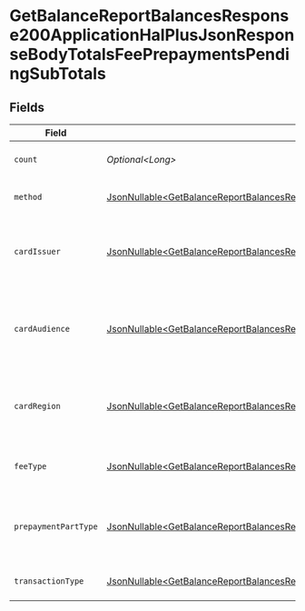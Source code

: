 # GetBalanceReportBalancesResponse200ApplicationHalPlusJsonResponseBodyTotalsFeePrepaymentsPendingSubTotals


## Fields

| Field                                                                                                                                                                                                                                                                              | Type                                                                                                                                                                                                                                                                               | Required                                                                                                                                                                                                                                                                           | Description                                                                                                                                                                                                                                                                        | Example                                                                                                                                                                                                                                                                            |
| ---------------------------------------------------------------------------------------------------------------------------------------------------------------------------------------------------------------------------------------------------------------------------------- | ---------------------------------------------------------------------------------------------------------------------------------------------------------------------------------------------------------------------------------------------------------------------------------- | ---------------------------------------------------------------------------------------------------------------------------------------------------------------------------------------------------------------------------------------------------------------------------------- | ---------------------------------------------------------------------------------------------------------------------------------------------------------------------------------------------------------------------------------------------------------------------------------- | ---------------------------------------------------------------------------------------------------------------------------------------------------------------------------------------------------------------------------------------------------------------------------------- |
| `count`                                                                                                                                                                                                                                                                            | *Optional\<Long>*                                                                                                                                                                                                                                                                  | :heavy_minus_sign:                                                                                                                                                                                                                                                                 | Number of transactions of this type                                                                                                                                                                                                                                                | 50                                                                                                                                                                                                                                                                                 |
| `method`                                                                                                                                                                                                                                                                           | [JsonNullable\<GetBalanceReportBalancesResponse200ApplicationHalPlusJsonResponseBodyTotalsFeePrepaymentsPendingMethod>](../../models/operations/GetBalanceReportBalancesResponse200ApplicationHalPlusJsonResponseBodyTotalsFeePrepaymentsPendingMethod.md)                         | :heavy_minus_sign:                                                                                                                                                                                                                                                                 | Payment type of the transactions                                                                                                                                                                                                                                                   | creditcard                                                                                                                                                                                                                                                                         |
| `cardIssuer`                                                                                                                                                                                                                                                                       | [JsonNullable\<GetBalanceReportBalancesResponse200ApplicationHalPlusJsonResponseBodyTotalsFeePrepaymentsPendingCardIssuer>](../../models/operations/GetBalanceReportBalancesResponse200ApplicationHalPlusJsonResponseBodyTotalsFeePrepaymentsPendingCardIssuer.md)                 | :heavy_minus_sign:                                                                                                                                                                                                                                                                 | In case of payments transactions with card, the card issuer will be available                                                                                                                                                                                                      | amex                                                                                                                                                                                                                                                                               |
| `cardAudience`                                                                                                                                                                                                                                                                     | [JsonNullable\<GetBalanceReportBalancesResponse200ApplicationHalPlusJsonResponseBodyTotalsFeePrepaymentsPendingCardAudience>](../../models/operations/GetBalanceReportBalancesResponse200ApplicationHalPlusJsonResponseBodyTotalsFeePrepaymentsPendingCardAudience.md)             | :heavy_minus_sign:                                                                                                                                                                                                                                                                 | In case of payments trnsactions with card, the card audience will be available.                                                                                                                                                                                                    | other                                                                                                                                                                                                                                                                              |
| `cardRegion`                                                                                                                                                                                                                                                                       | [JsonNullable\<GetBalanceReportBalancesResponse200ApplicationHalPlusJsonResponseBodyTotalsFeePrepaymentsPendingCardRegion>](../../models/operations/GetBalanceReportBalancesResponse200ApplicationHalPlusJsonResponseBodyTotalsFeePrepaymentsPendingCardRegion.md)                 | :heavy_minus_sign:                                                                                                                                                                                                                                                                 | In case of payments transactions with card, the card region will be available.                                                                                                                                                                                                     | domestic                                                                                                                                                                                                                                                                           |
| `feeType`                                                                                                                                                                                                                                                                          | [JsonNullable\<GetBalanceReportBalancesResponse200ApplicationHalPlusJsonResponseBodyTotalsFeePrepaymentsPendingFeeType>](../../models/operations/GetBalanceReportBalancesResponse200ApplicationHalPlusJsonResponseBodyTotalsFeePrepaymentsPendingFeeType.md)                       | :heavy_minus_sign:                                                                                                                                                                                                                                                                 | Present when the transaction represents a fee.                                                                                                                                                                                                                                     | payment-fee                                                                                                                                                                                                                                                                        |
| `prepaymentPartType`                                                                                                                                                                                                                                                               | [JsonNullable\<GetBalanceReportBalancesResponse200ApplicationHalPlusJsonResponseBodyTotalsFeePrepaymentsPendingPrepaymentPartType>](../../models/operations/GetBalanceReportBalancesResponse200ApplicationHalPlusJsonResponseBodyTotalsFeePrepaymentsPendingPrepaymentPartType.md) | :heavy_minus_sign:                                                                                                                                                                                                                                                                 | Prepayment part: fee itself, reimbursement, discount, VAT or rounding compensation.                                                                                                                                                                                                | fee                                                                                                                                                                                                                                                                                |
| `transactionType`                                                                                                                                                                                                                                                                  | [JsonNullable\<GetBalanceReportBalancesResponse200ApplicationHalPlusJsonResponseBodyTotalsFeePrepaymentsPendingTransactionType>](../../models/operations/GetBalanceReportBalancesResponse200ApplicationHalPlusJsonResponseBodyTotalsFeePrepaymentsPendingTransactionType.md)       | :heavy_minus_sign:                                                                                                                                                                                                                                                                 | Represents the transaction type                                                                                                                                                                                                                                                    | payment                                                                                                                                                                                                                                                                            |